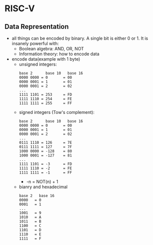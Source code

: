 # RISC-V

## Data Representation

- all things can be encoded by binary. A single bit is either 0 or 1. It is insanely powerful with:
  - Boolean algebra: AND, OR, NOT
  - Information theory: how to encode data
- encode data(example with 1 byte)
  - unsigned integers:
    ```
    base 2      base 10   base 16
    0000 0000 = 0       = 00
    0000 0001 = 1       = 01
    0000 0001 = 2       = 02
    ...
    1111 1101 = 253     = FD
    1111 1110 = 254     = FE
    1111 1111 = 255     = FF
    ```
  - signed integers (Tow's complement):
    ```
    base 2      base 10   base 16
    0000 0000 = 0       = 00
    0000 0001 = 1       = 01
    0000 0001 = 2       = 02
    ...
    0111 1110 = 126     = 7E
    0111 1111 = 127     = 7F
    1000 0000 = -128    = 80
    1000 0001 = -127    = 81
    ...
    1111 1101 = -3      = FD
    1111 1110 = -2      = FE
    1111 1111 = -1      = FF
    ```
    - -n = NOT(n) + 1
  - bianry and hexadecimal
    ```
    base 2   base 16
    0000   = 0
    0001   = 1
    ...
    1001   = 9
    1010   = A
    1011   = B
    1100   = C
    1101   = D
    1110   = E
    1111   = F
    ```